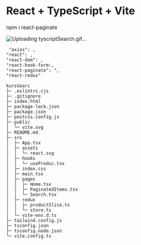 # React + TypeScript + Vite

npm i react-paginate

![Uploading tyscriptSearch.gif…]()

    
     "axios": ,
    "react": ,
    "react-dom": ,
    "react-hook-form:,
    "react-paginate": ",
    "react-redux"


```
kursSearc
├─ .eslintrc.cjs
├─ .gitignore
├─ index.html
├─ package-lock.json
├─ package.json
├─ postcss.config.js
├─ public
│  └─ vite.svg
├─ README.md
├─ src
│  ├─ App.tsx
│  ├─ assets
│  │  └─ react.svg
│  ├─ hooks
│  │  └─ useProduc.tsx
│  ├─ index.css
│  ├─ main.tsx
│  ├─ pages
│  │  ├─ Home.tsx
│  │  ├─ PaginatedItems.tsx
│  │  └─ Search.tsx
│  ├─ redux
│  │  ├─ productSlice.ts
│  │  └─ store.ts
│  └─ vite-env.d.ts
├─ tailwind.config.js
├─ tsconfig.json
├─ tsconfig.node.json
└─ vite.config.ts

```
